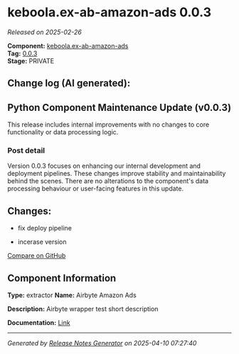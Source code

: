 #  keboola.ex-ab-amazon-ads 0.0.3

_Released on 2025-02-26_

**Component:** [keboola.ex-ab-amazon-ads](https://github.com/keboola/component-airbyte-wrapper)  
**Tag:** [0.0.3](https://github.com/keboola/component-airbyte-wrapper/releases/tag/0.0.3)  
**Stage:** PRIVATE


## Change log (AI generated):
## Python Component Maintenance Update (v0.0.3)
This release includes internal improvements with no changes to core functionality or data processing logic.
### Post detail
Version 0.0.3 focuses on enhancing our internal development and deployment pipelines. These changes improve stability and maintainability behind the scenes. There are no alterations to the component's data processing behaviour or user-facing features in this update.



## Changes:



- fix deploy pipeline 




- incerase version 



[Compare on GitHub](https://github.com/keboola/component-airbyte-wrapper/compare/0.0.2...0.0.3)



## Component Information
**Type:** extractor
**Name:** Airbyte Amazon Ads

**Description:** Airbyte wrapper test short description


**Documentation:** [Link](https://github.com/keboola/component-airbyte-wrapper-test/blob/master/README.md)



---
_Generated by [Release Notes Generator](https://github.com/keboola/release-notes-generator)
on 2025-04-10 07:27:40_